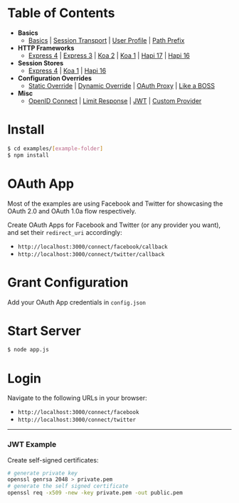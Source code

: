 
# Table of Contents

- **Basics**
  - [Basics](https://github.com/simov/grant/tree/master/examples/basics) |
    [Session Transport](https://github.com/simov/grant/tree/master/examples/session-transport) |
    [User Profile](https://github.com/simov/grant/tree/master/examples/user-profile) |
    [Path Prefix](https://github.com/simov/grant/tree/master/examples/path-prefix)
- **HTTP Frameworks**
  - [Express 4](https://github.com/simov/grant/tree/master/examples/express-4) |
    [Express 3](https://github.com/simov/grant/tree/master/examples/express-3) |
    [Koa 2](https://github.com/simov/grant/tree/master/examples/koa-2) |
    [Koa 1](https://github.com/simov/grant/tree/master/examples/koa-1) |
    [Hapi 17](https://github.com/simov/grant/tree/master/examples/hapi-17) |
    [Hapi 16](https://github.com/simov/grant/tree/master/examples/hapi-16)
- **Session Stores**
  - [Express 4](https://github.com/simov/grant/tree/master/examples/express-session-stores) |
    [Koa 1](https://github.com/simov/grant/tree/master/examples/koa-session-stores) |
    [Hapi 16](https://github.com/simov/grant/tree/master/examples/hapi-session-stores)
- **Configuration Overrides**
  - [Static Override](https://github.com/simov/grant/tree/master/examples/static-override) |
    [Dynamic Override](https://github.com/simov/grant/tree/master/examples/dynamic-override) |
    [OAuth Proxy](https://github.com/simov/grant/tree/master/examples/oauth-proxy) |
    [Like a BOSS](https://github.com/simov/oauth-like-a-boss)
- **Misc**
  - [OpenID Connect](https://github.com/simov/grant/tree/master/examples/openid-connect) |
    [Limit Response](https://github.com/simov/grant/tree/master/examples/limit-response) |
    [JWT](https://github.com/simov/grant/tree/master/examples/jwt) |
    [Custom Provider](https://github.com/simov/grant/tree/master/examples/custom-provider)

# Install

```bash
$ cd examples/[example-folder]
$ npm install
```

# OAuth App

Most of the examples are using Facebook and Twitter for showcasing the OAuth 2.0 and OAuth 1.0a flow respectively.

Create OAuth Apps for Facebook and Twitter (or any provider you want), and set their `redirect_uri` accordingly:

- `http://localhost:3000/connect/facebook/callback`
- `http://localhost:3000/connect/twitter/callback`

# Grant Configuration

Add your OAuth App credentials in `config.json`

# Start Server

```bash
$ node app.js
```

# Login

Navigate to the following URLs in your browser:

- `http://localhost:3000/connect/facebook`
- `http://localhost:3000/connect/twitter`

---

### JWT Example

Create self-signed certificates:

```bash
# generate private key
openssl genrsa 2048 > private.pem
# generate the self signed certificate
openssl req -x509 -new -key private.pem -out public.pem
```
